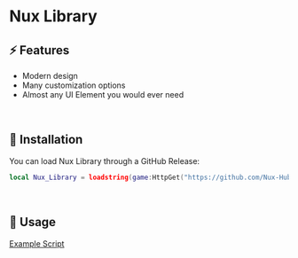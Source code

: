 # Nux Library

## ⚡ Features
- Modern design
- Many customization options
- Almost any UI Element you would ever need 
<br/>

## 🔌 Installation

You can load Nux Library through a GitHub Release:

```lua
local Nux_Library = loadstring(game:HttpGet("https://github.com/Nux-Hub/Nux-Library/releases/latest/download/main.lua"))()
```
<br/>

## 📜 Usage

[Example Script](https://github.com/Nux-Hub/Nux-Library/blob/master/Example.lua)
<br/>
